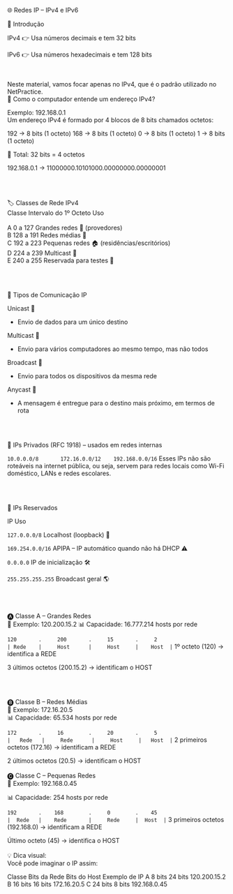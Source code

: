 🌐 Redes IP – IPv4 e IPv6

📌 Introdução

IPv4 👉 Usa números decimais e tem 32 bits

IPv6 👉 Usa números hexadecimais e tem 128 bits

<br>

Neste material, vamos focar apenas no IPv4, que é o padrão utilizado no NetPractice.
<br>
🧠 Como o computador entende um endereço IPv4?

Exemplo: 192.168.0.1
<br>
Um endereço IPv4 é formado por 4 blocos de 8 bits chamados octetos:

192 → 8 bits (1 octeto)
168 → 8 bits (1 octeto)
  0 → 8 bits (1 octeto)
  1 → 8 bits (1 octeto)
  
🔢 Total: 32 bits = 4 octetos


192.168.0.1 → 11000000.10101000.00000000.00000001


<br>
<br>

🏷️ Classes de Rede IPv4
<br>
Classe	Intervalo do 1º Octeto	Uso
<br>
<br>
A	0 a 127	Grandes redes 🏢 (provedores)<br>
B	128 a 191	Redes médias 🏫<br>
C	192 a 223	Pequenas redes 🏠 (residências/escritórios)<br>
D	224 a 239	Multicast 📡<br>
E	240 a 255	Reservada para testes 🧪<br>


<br>
<br>

📡 Tipos de Comunicação IP

Unicast 🧍

 - Envio de dados para um único destino

Multicast 👥

 - Envio para vários computadores ao mesmo tempo, mas não todos

Broadcast 📢

 - Envio para todos os dispositivos da mesma rede

Anycast 📍

 - A mensagem é entregue para o destino mais próximo, em termos de rota


<br>
<br>


🔐 IPs Privados (RFC 1918) – usados em redes internas

`10.0.0.0/8      
172.16.0.0/12   
192.168.0.0/16`
Esses IPs não são roteáveis na internet pública, ou seja, servem para redes locais como Wi-Fi doméstico, LANs e redes escolares.


<br>
<br>


🚫 IPs Reservados

IP	Uso

`127.0.0.0/8`	Localhost (loopback) 🔁

`169.254.0.0/16`	APIPA – IP automático quando não há DHCP ⚠️

`0.0.0.0`	IP de inicialização 🛠️

`255.255.255.255`	Broadcast geral 🌎


<br>
<br>

🅐 Classe A – Grandes Redes
<br>
📌 Exemplo: 120.200.15.2
📊 Capacidade: 16.777.214 hosts por rede

`120       .     200       .     15       .     2`<br>
`| Rede    |     Host      |     Host     |    Host  |`
1º octeto (120) → identifica a REDE

3 últimos octetos (200.15.2) → identificam o HOST

<br>
<br>

🅑 Classe B – Redes Médias
<br>
📌 Exemplo: 172.16.20.5<br>
📊 Capacidade: 65.534 hosts por rede
<br>

`172       .     16        .     20       .     5`<br>
`|   Rede   |     Rede      |     Host     |   Host  |`
2 primeiros octetos (172.16) → identificam a REDE

2 últimos octetos (20.5) → identificam o HOST
<br>
<br>
🅒 Classe C – Pequenas Redes
<br>
📌 Exemplo: 192.168.0.45

📊 Capacidade: 254 hosts por rede


`192       .    168        .     0        .    45`<br>
`|  Rede   |    Rede       |     Rede     |  Host  |`
3 primeiros octetos (192.168.0) → identificam a REDE

Último octeto (45) → identifica o HOST
<br>
<br>
💡 Dica visual:
<br>
Você pode imaginar o IP assim:

Classe	Bits da Rede	Bits do Host	Exemplo de IP
A	8 bits	24 bits	120.200.15.2
B	16 bits	16 bits	172.16.20.5
C	24 bits	8 bits	192.168.0.45

